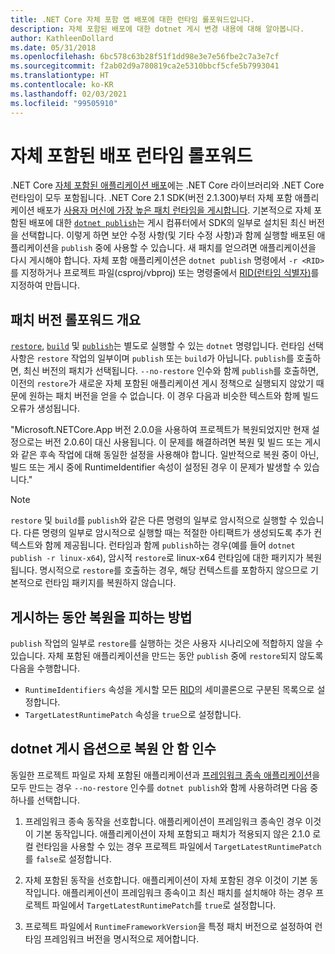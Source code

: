 ```yaml
---
title: .NET Core 자체 포함 앱 배포에 대한 런타임 롤포워드입니다.
description: 자체 포함된 배포에 대한 dotnet 게시 변경 내용에 대해 알아봅니다.
author: KathleenDollard
ms.date: 05/31/2018
ms.openlocfilehash: 6bc578c63b28f51f1dd98e3e7e56fbe2c7a3e7cf
ms.sourcegitcommit: f2ab02d9a780819ca2e5310bbcf5cfe5b7993041
ms.translationtype: HT
ms.contentlocale: ko-KR
ms.lasthandoff: 02/03/2021
ms.locfileid: "99505910"
---
```

# <a name="self-contained-deployment-runtime-roll-forward"></a>자체 포함된 배포 런타임 롤포워드

.NET Core [자체 포함된 애플리케이션 배포](index.md)에는 .NET Core 라이브러리와 .NET Core 런타임이 모두 포함됩니다. .NET Core 2.1 SDK(버전 2.1.300)부터 자체 포함 애플리케이션 배포가 [사용자 머신에 가장 높은 패치 런타임을 게시합니다](https://github.com/dotnet/designs/blob/main/accepted/2018/self-contained-roll-forward.md). 기본적으로 자체 포함된 배포에 대한 [`dotnet publish`](../tools/dotnet-publish.md)는 게시 컴퓨터에서 SDK의 일부로 설치된 최신 버전을 선택합니다. 이렇게 하면 보안 수정 사항(및 기타 수정 사항)과 함께 실행할 배포된 애플리케이션을 `publish` 중에 사용할 수 있습니다. 새 패치를 얻으려면 애플리케이션을 다시 게시해야 합니다. 자체 포함 애플리케이션은 `dotnet publish` 명령에서 `-r <RID>`를 지정하거나 프로젝트 파일(csproj/vbproj) 또는 명령줄에서 [RID(런타임 식별자)](../rid-catalog.md)를 지정하여 만듭니다.

## <a name="patch-version-roll-forward-overview"></a>패치 버전 롤포워드 개요

[`restore`](../tools/dotnet-restore.md), [`build`](../tools/dotnet-build.md) 및 [`publish`](../tools/dotnet-publish.md)는 별도로 실행할 수 있는 `dotnet` 명령입니다. 런타임 선택 사항은 `restore` 작업의 일부이며 `publish` 또는 `build`가 아닙니다. `publish`를 호출하면, 최신 버전의 패치가 선택됩니다. `--no-restore` 인수와 함께 `publish`를 호출하면, 이전의 `restore`가 새로운 자체 포함된 애플리케이션 게시 정책으로 실행되지 않았기 때문에 원하는 패치 버전을 얻을 수 없습니다. 이 경우 다음과 비슷한 텍스트와 함께 빌드 오류가 생성됩니다.

  "Microsoft.NETCore.App 버전 2.0.0을 사용하여 프로젝트가 복원되었지만 현재 설정으로는 버전 2.0.6이 대신 사용됩니다. 이 문제를 해결하려면 복원 및 빌드 또는 게시와 같은 후속 작업에 대해 동일한 설정을 사용해야 합니다. 일반적으로 복원 중이 아닌, 빌드 또는 게시 중에 RuntimeIdentifier 속성이 설정된 경우 이 문제가 발생할 수 있습니다."

> [!NOTE]
> `restore` 및 `build`를 `publish`와 같은 다른 명령의 일부로 암시적으로 실행할 수 있습니다. 다른 명령의 일부로 암시적으로 실행할 때는 적절한 아티팩트가 생성되도록 추가 컨텍스트와 함께 제공됩니다. 런타임과 함께 `publish`하는 경우(예를 들어 `dotnet publish -r linux-x64`), 암시적 `restore`로 linux-x64 런타임에 대한 패키지가 복원됩니다. 명시적으로 `restore`를 호출하는 경우, 해당 컨텍스트를 포함하지 않으므로 기본적으로 런타임 패키지를 복원하지 않습니다.

## <a name="how-to-avoid-restore-during-publish"></a>게시하는 동안 복원을 피하는 방법

`publish` 작업의 일부로 `restore`를 실행하는 것은 사용자 시나리오에 적합하지 않을 수 있습니다. 자체 포함된 애플리케이션을 만드는 동안 `publish` 중에 `restore`되지 않도록 다음을 수행합니다.

- `RuntimeIdentifiers` 속성을 게시할 모든 [RID](../rid-catalog.md)의 세미콜론으로 구분된 목록으로 설정합니다.
- `TargetLatestRuntimePatch` 속성을 `true`으로 설정합니다.

## <a name="no-restore-argument-with-dotnet-publish-options"></a>dotnet 게시 옵션으로 복원 안 함 인수

동일한 프로젝트 파일로 자체 포함된 애플리케이션과 [프레임워크 종속 애플리케이션](index.md)을 모두 만드는 경우 `--no-restore` 인수를 `dotnet publish`와 함께 사용하려면 다음 중 하나를 선택합니다.

1. 프레임워크 종속 동작을 선호합니다. 애플리케이션이 프레임워크 종속인 경우 이것이 기본 동작입니다. 애플리케이션이 자체 포함되고 패치가 적용되지 않은 2.1.0 로컬 런타임을 사용할 수 있는 경우 프로젝트 파일에서 `TargetLatestRuntimePatch`를 `false`로 설정합니다.

2. 자체 포함된 동작을 선호합니다. 애플리케이션이 자체 포함된 경우 이것이 기본 동작입니다. 애플리케이션이 프레임워크 종속이고 최신 패치를 설치해야 하는 경우 프로젝트 파일에서 `TargetLatestRuntimePatch`를 `true`로 설정합니다.

3. 프로젝트 파일에서 `RuntimeFrameworkVersion`을 특정 패치 버전으로 설정하여 런타임 프레임워크 버전을 명시적으로 제어합니다.
